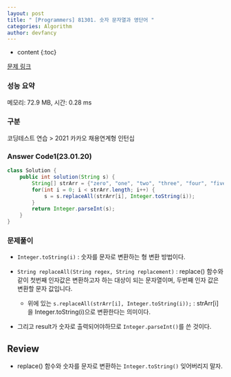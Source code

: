 ```yaml
---
layout: post
title: " [Programmers] 81301. 숫자 문자열과 영단어 "
categories: Algorithm
author: devfancy
---
```

* content
{:toc}

[문제 링크](https://school.programmers.co.kr/learn/courses/30/lessons/81301)

### 성능 요약

메모리: 72.9 MB, 시간: 0.28 ms

### 구분

코딩테스트 연습 > 2021 카카오 채용연계형 인턴십

### Answer Code1(23.01.20)

```java
class Solution {
    public int solution(String s) {
        String[] strArr = {"zero", "one", "two", "three", "four", "five", "six", "seven", "eight", "nine"};
        for(int i = 0; i < strArr.length; i++) {
            s = s.replaceAll(strArr[i], Integer.toString(i));
        }
        return Integer.parseInt(s);
    }
}
```

### 문제풀이

* `Integer.toString(i)` : 숫자를 문자로 변환하는 형 변환 방법이다.

* `String replaceAll(String regex, String replacement)` : replace() 함수와 같이 첫번째 인자값은 변환하고자 하는 대상이 되는 문자열이며, 두번째 인자 값은 변환할 문자 값입니다.

    * 위에 있는 `s.replaceAll(strArr[i], Integer.toString(i));` : strArr[i]을 Integer.toString(i)으로 변환한다는 의미이다.

* 그리고 result가 숫자로 출력되어야하므로 `Integer.parseInt()`를 쓴 것이다.

## Review

* replace() 함수와 숫자를 문자로 변환하는 `Integer.toString()` 잊어버리지 말자.
